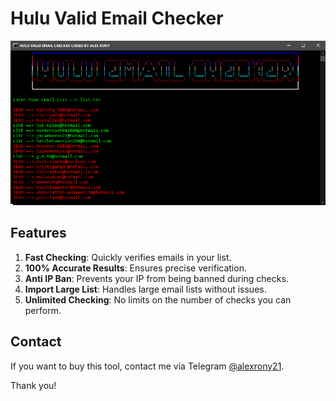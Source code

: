# Hulu Valid Email Checker

![image](https://raw.githubusercontent.com/alexrony21/Hulu-Valid-Email-Checker/refs/heads/main/Hulu_Valid_Email_Checker.png)

## Features

1. **Fast Checking**: Quickly verifies emails in your list.
2. **100% Accurate Results**: Ensures precise verification.
3. **Anti IP Ban**: Prevents your IP from being banned during checks.
4. **Import Large List**: Handles large email lists without issues.
5. **Unlimited Checking**: No limits on the number of checks you can perform.

## Contact

If you want to buy this tool, contact me via Telegram [@alexrony21](https://t.me/alexrony21). 

Thank you!
